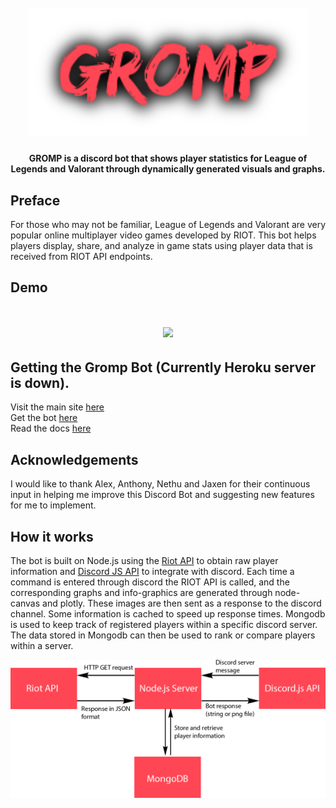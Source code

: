 
<h1 align="center">
  <br>
  <a href="https://github.com/Dhruv-m-Shah/Gromp-Riot-Discord-Bot/blob/master/img/grompLogo.png"><img src="https://github.com/Dhruv-m-Shah/Gromp-Riot-Discord-Bot/blob/master/img/grompLogo.png" alt="Markdownify" width="450"></a>

</h1>
<h4 align="center">GROMP is a discord bot that shows player statistics for League of Legends and Valorant through dynamically generated visuals and graphs.</h4>

## Preface

For those who may not be familiar, League of Legends and Valorant are very popular online multiplayer video games developed by RIOT. This bot helps players display, share, and analyze in game stats using player data that is received from RIOT API endpoints.

## Demo
<h1 align="center">
<img src = "https://github.com/Dhruv-m-Shah/Gromp-Riot-Discord-Bot/blob/master/img/grompDemo.gif"></img>
</h1>

## Getting the Gromp Bot (Currently Heroku server is down).
Visit the main site  <a href = "http://www.gromp.xyz/">here</a> <br>
Get the bot <a href = "https://discordapp.com/api/oauth2/authorize?client_id=704888702585012345&permissions=0&scope=bot">here</a> </br>
Read the docs <a href = "http://www.gromp.xyz/Documentation/start.html">here</a>

## Acknowledgements
I would like to thank Alex, Anthony, Nethu and Jaxen for their continuous input in helping me improve this Discord Bot and suggesting new features for me to implement.

## How it works
The bot is built on Node.js using the <a href = "https://developer.riotgames.com/">Riot API</a> to obtain raw player information and <a href = "https://discord.js.org/#/">Discord JS API</a> to integrate with discord. Each time a command is entered through discord the RIOT API is called, and the corresponding graphs and info-graphics are generated through node-canvas and plotly. These images are then sent as a response to the discord channel. Some information is cached to speed up response times. Mongodb is used to keep track of registered players within a specific discord server. The data stored in Mongodb can then be used to rank or compare players within a server.

<img src = "https://github.com/Dhruv-m-Shah/Gromp-Riot-Discord-Bot/blob/master/img/High%20Level%20Diagram%20Gromp%20Bot.png">
